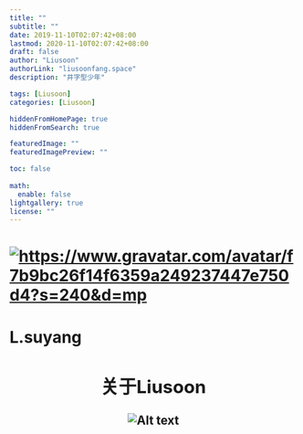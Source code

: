 ```yaml
---
title: ""
subtitle: ""
date: 2019-11-10T02:07:42+08:00
lastmod: 2020-11-10T02:07:42+08:00
draft: false
author: "Liusoon"
authorLink: "liusoonfang.space"
description: "井字型少年"

tags: [Liusoon]
categories: [Liusoon]

hiddenFromHomePage: true
hiddenFromSearch: true

featuredImage: ""
featuredImagePreview: ""

toc: false
  
math:
  enable: false
lightgallery: true
license: ""
---
```

 <div class="container"><div class="page home" posts><div class="home-profile"><div class="home-avatar"><a href="/posts/" title="所有文章"><h1><img
        class="lazyload"
        src="/svg/loading.min.svg"
        data-src="https://www.gravatar.com/avatar/f7b9bc26f14f6359a249237447e750d4?s=240&amp;d=mp"
        data-srcset="https://www.gravatar.com/avatar/f7b9bc26f14f6359a249237447e750d4?s=240&amp;d=mp, https://www.gravatar.com/avatar/f7b9bc26f14f6359a249237447e750d4?s=240&amp;d=mp 1.5x, https://www.gravatar.com/avatar/f7b9bc26f14f6359a249237447e750d4?s=240&amp;d=mp 2x"
        data-sizes="auto"
        alt="https://www.gravatar.com/avatar/f7b9bc26f14f6359a249237447e750d4?s=240&amp;d=mp"
        title="https://www.gravatar.com/avatar/f7b9bc26f14f6359a249237447e750d4?s=240&amp;d=mp" /></a></div></h1><h1 class="home-title">L.suyang</h1><h2 class="home-subtitle"><div id="id-1" class="typeit"></div>
<!--more-->
<center> <h2><center> 关于Liusoon</center></h2>

![Alt text](https://cdn.jsdelivr.net/gh/liusoon/images/20201110181319.png)

